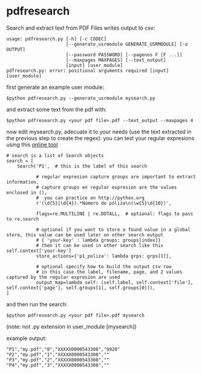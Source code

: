 # pdfresearch

Search and extract text from PDF Files writes output to csv:

```
usage: pdfresearch.py [-h] [-c CODEC]
                      [--generate_usrmodule GENERATE_USRMODULE] [-o OUTPUT]
                      [--password PASSWORD] [--pagenos F [F ...]]
                      [--maxpages MAXPAGES] [--text_output]
                      [input] [user_module]
pdfresearch.py: error: positional arguments required [input] [user_module]
```

first generate an example user module:

```
$python pdfresearch.py --generate_usrmodule mysearch.py
```

and extract some text from the pdf with:

```
$python pdfresearch.py <your pdf file>.pdf --text_output --maxpages 4
```

now edit mysearch.py, adecuate it to your needs (use the text extracted in the previous step to create the regex):
you can test your regular expresions using this [online tool](http://pythex.org)

```
# search is a list of Search objects
search = [
    Search('P1',  # this is the label of this search

           # regular expresion capture groups are important to extract information,
           # capture groups en regular expresion are the values enclosed in (),
           #  you can practice on http://pythex.org
           r'(\d{5}|\d{4}).*Número de póliza\n(\w{5}\d{10})',

           flags=re.MULTILINE | re.DOTALL,  # optional: flags to pass to re.search

           # optional if you want to store a found value in a global store, this value can be used later on other search output
           # { 'your-key' : lambda groups: groups[index]}
           # then it can be used in other search like this self.context['your-key']
           store_actions={'p1_poliza': lambda grps: grps[1]},

           # optional specify how to build the output csv row
           # in this case the label, filename, page, and 2 values captured by the regular expresion are used
           output_map=lambda self: (self.label, self.context['file'], self.context['page'], self.groups[1], self.groups[0])),
]
```

and then run the search:

```
$python pdfresearch.py <your pdf file>.pdf mysearch
```

(note: not .py extension in user_module [mysearch])

example output:

```
"P1","my.pdf","0","XXXXX0000543308","9920"
"P2","my.pdf","1","XXXXX0000543308",""
"P3","my.pdf","2","XXXXX0000543308",""
"P4","my.pdf","3","XXXXX0000543308",""
```
